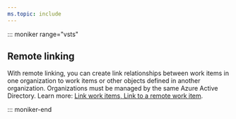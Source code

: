 ```yaml
---
ms.topic: include
---
```



::: moniker range="vsts"   

## Remote linking
With remote linking, you can create link relationships between work items in one organization to work items or other objects defined in another organization. Organizations must be managed by the same Azure Active Directory. Learn more: [Link work items, Link to a remote work item](/azure/devops/boards/backlogs/add-link#remote-link).  

::: moniker-end  